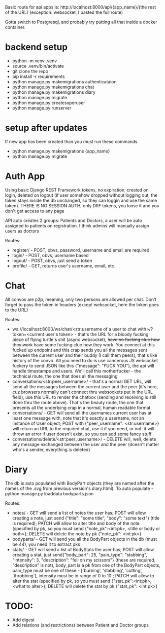 Basic route for api apps is: http://localhost:8000/api/{app_name}/{the rest of the URL} (exception: websocket, I pasted the full route)

Gotta switch to Postgresql, and probably try putting all that inside a docker container.

# backend setup

- python -m venv .venv
- source .venv/bin/activate
- git clone the repo
- pip install -r requirements
- python manage.py makemigrations authenticataion
- python manage.py makemigrations chat
- python manage.py makemigrations diary
- python manage.py migrate
- python manage.py createsuperuser
- python manage.py runserver

# setup after updates

If new app has been created than you must run these commands
- python manage.py makemigrations {app_name}
- python manage.py migrate

# Auth App

Using basic Django REST Framework tokens, no expiration, created on login, deleted on logout (if user somehow dropped without logging out, the token stays inside the db unchanged, so they can loggin and use the same token). THERE IS NO SESSION AUTH, only DRF tokens, you loose it and you don't get access to any page

API auto creates 2 groups: Patients and Doctors, a user will be auto assigned to patients on registration. I think admins will manually assign users as doctors

Routes:

- register/ - POST, obvs, password, username and email are required
- login/ - POST, obvs, username based
- logout/ - POST, obvs, just send a token
- profile/ - GET, returns user's username, email, etc.

# Chat

All convos are p2p, meaning, only two persons are allowed per chat. Don't forget to pass the token in headers (except websocket, here the token goes to the URL)

Routes:

- ws://localhost:8000/ws/chat/<str:username of a user to chat with>/?token=<current user's token> - that's the URL for a bloody fucking piece of flying turtle's shit (async websocket), ~~have no fucking clue how they work~~ have some fucking clue how they work. You connect at this fucked up endpoint and this crap sends you all the messages sent between the current user and their buddy (I call them peers), that's like history of the convo. All you need to do is use cancerous JS websocket fuckery to send JSON like this {"message": "FUCK YOU"}, the api will handle timestamps and users. We'll call this motherfucker - the technical route, the one that does all the messaging
- conversations/\<str:peer_username>/ - that's a normal GET URL, will send all the messages between the current user and the peer (it's here, cuz browsers normally can't connect thru websockets put in the URL field), use this URL to render the chatbox (sending and receiving is still done thru the route above). That's the beauty route, the one that presents all the underlying crap in a normal, human readable format
- conversations/ - GET will send all the usernames current user has at least one message with, note that it's exactly a username, not an instance of User object; POST with {"peer_username": \<str:username>} will return an URL to the required chat, use it if you need, or not. it will throw an error if user doesn't exist, so you can add some fancy stuff
- conversations/delete/\<str:peer_username>/ - DELETE will, well, delete any message exchanged between the user and the peer (doesn't matter who's a sender, everything is deleted)

# Diary

The db is auto populated with BodyPart objects (they are named after the names of the .svg from previous version's diary.html). To auto populate - python manage.py loaddata bodyparts.json

Routes:

- notes/ - GET will send a list of notes the user has; POST will allow creating a note, just send {"title": "some title", "body": "some text"} (title is required); PATCH will allow to alter title and body of the note (specified by pk, so you must send {"note_pk":\<int:pk>, \<title or body or both>}; DELETE will delete the note by pk {"note_pk": \<int:pk>}
- bodyparts/ - GET will send you all the BodyPart objects in the db (must be 44), you need it to extract pks
- stats/ - GET will send a list of BodyStats the user has; POST will allow creating a stat, just send{"body_part": 25, "pain_type": "stabbing", "intensity": 3, "description": "fell on my scissors"} (these are required, "description" is not), body_part is a pk from one of the BodyPart objects, pain_type must be one of these - ['burning', 'stabbing', 'cutting', 'throbbing'], intensity must be in range of 0 to 10 ; PATCH will allow to alter the stat (specified by pk, so you must send {"stat_pk":\<int:pk>, \<what to alter>}; DELETE will delete the stat by pk {"stat_pk": \<int:pk>}

# TODO:
- Add digest 
- Add relations (and restrictions) between Patient and Doctor groups